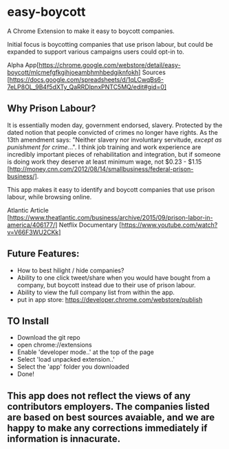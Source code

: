 # easy-boycott
A Chrome Extension to make it easy to boycott companies.

Initial focus is boycotting companies that use prison labour, but could be expanded to support various campaigns users could opt-in to.

Alpha App[https://chrome.google.com/webstore/detail/easy-boycott/mlcmefgfkgihjoeambhmhbedgiknfokh]
Sources [https://docs.google.com/spreadsheets/d/1qLCwqBs6-7eLP8OL_9B4f5dXTy_QaRRDlpnxPNTC5MQ/edit#gid=0]

## Why Prison Labour?
It is essentially moden day, government endorsed, slavery. 
Protected by the dated notion that people convicted of crimes no longer have rights.
As the 13th amendment says: "Neither slavery nor involuntary servitude, *except as punishment for crime*...". I think job training and work experience are incredibly important pieces of rehabilitation and integration, but if someone is doing work they deserve at least minimum wage, not $0.23 - $1.15 [http://money.cnn.com/2012/08/14/smallbusiness/federal-prison-business/]. 

This app makes it easy to identify and boycott companies that use prison labour, while browsing online.

Atlantic Article [https://www.theatlantic.com/business/archive/2015/09/prison-labor-in-america/406177/]
Netflix Documentary [https://www.youtube.com/watch?v=V66F3WU2CKk]


## Future Features:
- How to best hilight / hide companies?
- Ability to one click tweet/share when you would have bought from a company, but boycott instead due to their use of prison labour.
- Ability to view the full company list from within the app.
- put in app store: https://developer.chrome.com/webstore/publish



## TO Install
- Download the git repo
- open chrome://extensions
- Enable 'developer mode..' at the top of the page
- Select 'load unpacked extension..'
- Select the 'app' folder you downloaded
- Done!

## This app does not reflect the views of any contributors employers. The companies listed are based on best sources avaiable, and we are happy to make any corrections immediately if information is innacurate.
